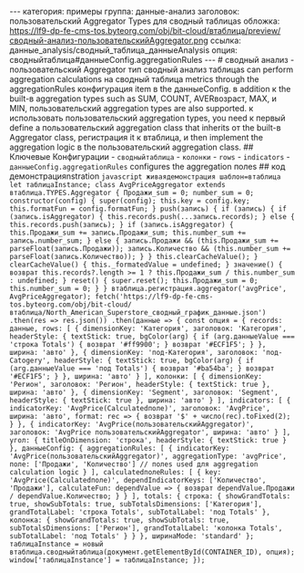 --- категория: примеры группа: данные-анализ заголовок: пользовательский Aggregator Types для сводный таблицаs обложка: https://lf9-dp-fe-cms-tos.byteorg.com/obj/bit-cloud/втаблица/preview/сводный-анализ-пользовательскийAggregator.png ссылка: данные_analysis/сводный_таблица_данныеAnalysis опция: сводныйтаблица#данныеConfig.aggregationRules --- # сводный анализ - пользовательский Aggregator тип сводный анализ таблицаs can perform aggregation calculations на сводный таблица metrics through the aggregationRules конфигурация item в the данныеConfig. в addition к the built-в aggregation types such as SUM, COUNT, AVERвозраст, MAX, и MIN, пользовательский aggregation types are also supported. к использовать пользовательский aggregation types, you need к первый define a пользовательский aggregation class that inherits от the built-в Aggregator class, регистрация it к втаблица, и then implement the aggregation logic в the пользовательский aggregation class. ## Ключевые Конфигурации - `сводныйтаблица` - `колонки` - `rows` - `indicators` - `данныеConfig.aggregationRules` configures the aggregation полеs ## код демонстрацияnstration ```javascript живаядемонстрация шаблон=втаблица let таблицаInstance; class AvgPriceAggregator extends втаблица.TYPES.Aggregator { Продажи_sum = 0; number_sum = 0; constructor(config) { super(config); this.key = config.key; this.formatFun = config.formatFun; } push(запись) { if (запись) { if (запись.isAggregator) { this.records.push(...запись.records); } else { this.records.push(запись); } if (запись.isAggregator) { this.Продажи_sum += запись.Продажи_sum; this.number_sum += запись.number_sum; } else { запись.Продажи && (this.Продажи_sum += parseFloat(запись.Продажи)); запись.Количество && (this.number_sum += parseFloat(запись.Количество)); } } this.clearCacheValue(); } clearCacheValue() { this._formatedValue = undefined; } значение() { возврат this.records?.length >= 1 ? this.Продажи_sum / this.number_sum : undefined; } reset() { super.reset(); this.Продажи_sum = 0; this.number_sum = 0; } } втаблица.регистрация.aggregator('avgPrice', AvgPriceAggregator); fetch('https://lf9-dp-fe-cms-tos.byteorg.com/obj/bit-cloud/втаблица/North_American_Superstore_сводный_график_данные.json') .then(res => res.json()) .then(данные => { const опция = { records: данные, rows: [ { dimensionKey: 'Категория', заголовок: 'Категория', headerStyle: { textStick: true, bgColor(arg) { if (arg.данныеValue === 'строка Totals') { возврат '#ff9900'; } возврат '#ECF1F5'; } }, ширина: 'авто' }, { dimensionKey: 'под-Категория', заголовок: 'под-Catogery', headerStyle: { textStick: true, bgColor(arg) { if (arg.данныеValue === 'под Totals') { возврат '#ba54ba'; } возврат '#ECF1F5'; } }, ширина: 'авто' } ], колонки: [ { dimensionKey: 'Регион', заголовок: 'Регион', headerStyle: { textStick: true }, ширина: 'авто' }, { dimensionKey: 'Segment', заголовок: 'Segment', headerStyle: { textStick: true }, ширина: 'авто' } ], indicators: [ { indicatorKey: 'AvgPrice(Calculatedполе)', заголовок: 'AvgPrice', ширина: 'авто', format: rec => { возврат '$' + число(rec).toFixed(2); } }, { indicatorKey: 'AvgPrice(пользовательскийAggregator)', заголовок: 'AvgPrice пользовательскийAggregator', ширина: 'авто' } ], угол: { titleOnDimension: 'строка', headerStyle: { textStick: true } }, данныеConfig: { aggregationRules: [ { indicatorKey: 'AvgPrice(пользовательскийAggregator)', aggregationType: 'avgPrice', поле: ['Продажи', 'Количество'] // полеs used для aggregation calculation logic } ], calculatedполеRules: [ { key: 'AvgPrice(Calculatedполе)', dependIndicatorKeys: ['Количество', 'Продажи'], calculateFun: dependValue => { возврат dependValue.Продажи / dependValue.Количество; } } ], totals: { строка: { showGrandTotals: true, showSubTotals: true, subTotalsDimensions: ['Категория'], grandTotalLabel: 'строка Totals', subTotalLabel: 'под Totals' }, колонка: { showGrandTotals: true, showSubTotals: true, subTotalsDimensions: ['Регион'], grandTotalLabel: 'колонка Totals', subTotalLabel: 'под Totals' } } }, ширинаMode: 'standard' }; таблицаInstance = новый втаблица.сводныйтаблица(документ.getElementById(CONTAINER_ID), опция); window['таблицаInstance'] = таблицаInstance; }); ``` 